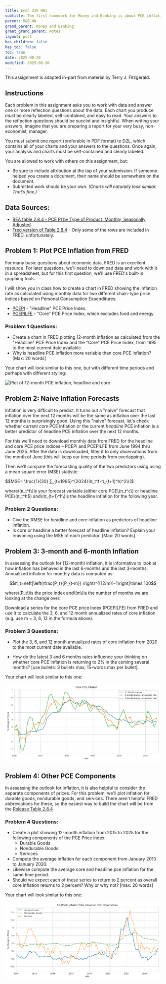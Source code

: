 ```yaml
---
title: Econ 330 HW1
subtitle: The first homework for Money and Banking is about PCE inflation. This assignment is adapted in-part from material by Terry J. Fitzgerald.
parent: M&B HW
grand_parent: Money and Banking
great_grand_parent: Notes
layout: post
has_children: false
has_toc: false
toc: true
date: 2025-08-20
modified: 2025-08-26
---
```


This assignment is adapted in-part from material by Terry J. Fitzgerald.


## Instructions

Each problem in this assignment asks you to work with data and answer one or more reflection questions about the data.
Each chart you produce *must* be clearly labeled, self-contained, and easy to read. 
Your answers to the reflection questions should be succint and insightful. 
When writing your answers, imagine that you are preparing a report for your very busy, non-economist, manager.

You must submit one report (preferable in PDF format) to D2L, 
which contains all of your charts and your answers to the questions.
Once again, your analysis and charts must be self-contained and clearly labeled. 

You are allowed to work with others on this assignment, but:
- Be sure to include attribution at the top of your submission. If someone helped you create a document, their name should be somewhere on the document.
- Submitted work should be your own. *(Charts will naturally look similar. That’s fine.)*



## Data Sources:

- [BEA table 2.8.4 - PCE PI by Type of Product, Monthly, Seasonally Adjusted](https://apps.bea.gov/iTable/?reqid=19&step=2&isuri=1&categories=survey#eyJhcHBpZCI6MTksInN0ZXBzIjpbMSwyLDMsM10sImRhdGEiOltbImNhdGVnb3JpZXMiLCJTdXJ2ZXkiXSxbIk5JUEFfVGFibGVfTGlzdCIsIjgxIl0sWyJGaXJzdF9ZZWFyIiwiMTk5NSJdLFsiTGFzdF9ZZWFyIiwiMjAyNSJdLFsiU2NhbGUiLCIwIl0sWyJTZXJpZXMiLCJNIl1dfQ==)
- [Fred version of Table 2.8.4](https://fred.stlouisfed.org/release/tables?rid=54&eid=3208#snid=3199) - Only some of the rows are included in FRED, unfortunately.

<!-- 
- [PCEPI](https://fred.stlouisfed.org/series/PCEPI) - "Headline" PCE Price Index.
- [PCEPILFE](https://fred.stlouisfed.org/series/PCEPILFE) - "Core" PCE Price Index, which excludes food and energy. 
-->

<!-- 
There IS a way to access the BEA tables with legible urls.

Example: 
https://apps.bea.gov/iTable/?reqid=19&step=3&isuri=1&select_all_years=0&nipa_table_list=2015&series=m&first_year=2010&last_year=2020&scale=-99&categories=underlying&thetable=

But the nipa_table_list parameter is what determines which table you're looking at
and I can't figure out what the correspondence is supposed to be.
Trial and error found table 2.8.4 at 81

https://apps.bea.gov/iTable/?reqid=19&step=3&isuri=1&series=m&first_year=2010&last_year=2020&categories=foo&nipa_table_list=81

The categories parameter has to be present, but the value doesn't seem to matter.


Can't find 2.8.8 nor 2.3.8 (contributions to change in pce)
-->




<!-- ## PROBLEMS:  -->


## Problem 1: Plot PCE Inflation from FRED

For many basic questions about economic data, FRED is an excellent resource. 
For later questions, we'll need to download data and work with it in a spreadsheet,
but for this first question, we'll use FRED's built-in graphing tools. 

I will show you in class how to create a chart in FRED showing the inflation rate as calculated using monthly data for two different chain-type price indices based on Personal Consumption Expenditures:
- [PCEPI](https://fred.stlouisfed.org/series/PCEPI) - "Headline" PCE Price Index.
- [PCEPILFE](https://fred.stlouisfed.org/series/PCEPILFE) - "Core" PCE Price Index, which excludes food and energy.


### Problem 1 Questions: 
- Create a chart in FRED plotting 12-month inflation as calculated from the "Headline" PCE Price Index and the "Core" PCE Price Index, from 1995 to the most current date available.
- Why is headline PCE inflation more variable than core PCE inflation? [Max: 20 words]

<!-- 
The resulting graph should look similar to this one:

![Plot of 12-month PCE inflation, headline and core](./hw1-inflation/HW1_Q1_PCE_pct_change.png)
-->

Your chart will look similar to this one, 
but with different time periods and perhaps with different styling:

![Plot of 12-month PCE inflation, headline and core](https://fred.stlouisfed.org/graph/fredgraph.png?g=1LK9C&height=490)

<!-- https://fred.stlouisfed.org/graph/?g=1LK9C -->






## Problem 2: Naive Inflation Forecasts

Inflation is very difficult to predict.  It turns out a "naive" forecast that inflation over the next 12 months will be the same as inflation over the last 12 months is surprisingly good. 
Using this "naive" forecast, let's check whether current *core* PCE inflation or the current *headline* PCE inflation is a better predictor of headline PCE inflation over the next 12 months.

For this we'll need to download monthly data from FRED for the headline and core PCE price indices – PCEPI and PCEPILFE from June 1994 thru June 2025. After the data is downloaded, filter it to only observations from the month of June (this will keep our time periods from overlapping). 
<!-- and calculate the 12-month inflation for each price index, as we did in Problem 1. -->

Then we'll compare the forecasting quality of the two predictors using using a mean square error (MSE) statistic:

$$MSE=  \frac{1}{30} ∑_{t=1995}^{2024}(π_t^f-π_{t+1}^h)^2\\($

where\\(π_t^f\\)is your forecast variable 
(either core PCE\\(π_t^c\\)
or headline PCE\\(π_t^h$)
and\\(π_{t+1}^h\\)is the headline inflation for the following year.

### Problem 2 Questions: 

- Give the RMSE for headline and core inflation as predictors of headline inflation.
- Is core or headline a better forecast of headline inflation?  Explain your reasoning using the MSE of each predictor.  [Max: 20 words]





## Problem 3: 3-month and 6-month Inflation


In assessing the outlook for (12-month) inflation, it is informative to look at how inflation has behaved in the last 6-months and the last 3-months. 
Annualized inflation for monthly data is computed as:  

$$π_t=\left[\left(\frac{P_t}{P_{t-m}} \right)^{(12/m)}-1\right]\times 100$$

where\\(P_t\\)is the price index and\\(m\\)is the number of months we are looking at the change over.

Download a series for the core PCE price index (PCEPILFE) from FRED and use it to calculate 
the 3, 6, and 12 month annualized rates of core inflation (e.g. use m = 3, 6, 12 in the formula above).

### Problem 3 Questions: 
- Plot the 3, 6, and 12 month annualized rates of core inflation from 2020 to the most current date available.

- How do the latest 3 and 6 months rates influence your thinking on whether core PCE inflation is returning to 2% in the coming several months? [use bullets: 3 bullets max; 15-words max per bullet].

Your chart will look similar to this one:

![3month and 6month annualized core inflation](./hw1-inflation/HW1_Q1_annualized_core_inflation.png)



<!-- 
This was a failed attempt to answer this question entirely in FRED.
I couldn't figure out how to calculate 3-month inflation for each month in FRED
https://fred.stlouisfed.org/graph/?g=1LK9C
This is instead the percent change or core PCE inflation at different frequencies.
 -->




## Problem 4: Other PCE Components

<!-- 
TODO: Really not satisfied with the version of this I was able to make.
I stuck to stuff in FRED, but that's diverging from what Terry was trying to say.
-->

In assessing the outlook for inflation, it is also helpful to consider the separate components of prices.
For this problem, we'll plot inflation for durable goods, nondurable goods, and services.
There aren't helpful FRED abbreviations for these, so the easiest way to build the chart will be 
from the [Release Table 2.8.4](https://fred.stlouisfed.org/release/tables?rid=54&eid=3208#snid=3199)


<!-- 
4.	In assessing the outlook for inflation, it is also helpful to consider the separate components of core prices: core goods, housing services, and core non-housing services.

a.	Provide a chart showing 12-month inflation for each of these components from 2010 to 2025
b.	Should we expect each of these series to return to 2 percent as overall core inflation returns to 2 percent?  Why or why not?  [max: 10 words]
c.	Compute the average inflation rate for core PCE and each of the 3 components from January 2011 to January 2020.  [Use geometric averages.]  What are the averages?
d.	Create a chart showing the inflation rate for each component relative to its 2011-2019 average.  Chart data from Jan 2019 to the latest. 
e.	Which component(s) were most responsible for the rise in core inflation during 2021? [Max 6 words}
f.	Which component(s) are the most responsible for core inflation continuing to be above 2 percent in the latest data? [Max 6 words] -->

<!-- 
For this question, we'll need to download some data that isn't in FRED.
Navigate to the following table on the BEA website,
click the "Modify" button to change the years to 2014-2025,
and then download the table as an XLSX or CSV file.

[BEA table 2.8.4 - PCE PI by Type of Product, Monthly, Seasonally Adjusted](https://apps.bea.gov/iTable/?reqid=19&step=3&isuri=1&series=m&first_year=2010&last_year=2020&categories=foo&nipa_table_list=81)

Tables 2.3.8 and 2.8.8 both seem to answer this question directly.

Can't find the table_list param value for 2.8.8. Iterating seems to skip right over it.
 -->

### Problem 4 Questions: 

- Create a plot showing 12-month inflation from 2015 to 2025 for the following components of the PCE Price index:
    - Durable Goods
    - Nondurable Goods
    - Services
- Compute the average inflation for each component from  January 2010 to January 2020.
- Likewise compute the average core and headline pce inflation for the same time period.
- Should we expect each of these series to return to 2 percent as overall core inflation returns to 2 percent?  Why or why not?  [max: 20 words]



Your chart will look similar to this one:

![chart of pce components inflation](./hw1-inflation/HW1_Q4_PCE_components_pct_change.png)








<!-- 
General ideas for related HW:
Apply/calculate weights ourselves? https://www.bea.gov/help/faq/1006

Calculate/verify overall pce?
BEA table 2.8.3 and 2.8.5 have PCE quantities.
BEA table 2.8.4 has prices. (Used in this assignment.)
BEA table 2.8.5 is the dollar value of PCE components?

-->